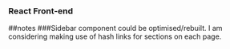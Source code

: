 ### React Front-end

##notes
###Sidebar component could be optimised/rebuilt. I am considering making use of hash links for sections on each page.